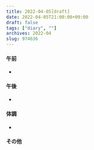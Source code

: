 ```yaml
---
title: 2022-04-05[draft]
date: 2022-04-05T21:00:00+09:00
draft: false
tags: ["diary", ""]
archives: 2022-04
slug: 974636
---
```

#### 午前
- 
#### 午後
- 
#### 体調
- 
#### その他